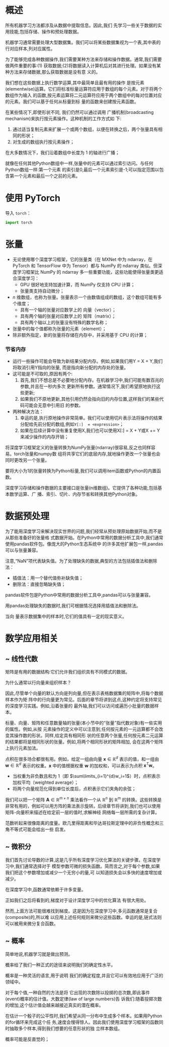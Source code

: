 # 概述

所有机器学习方法都涉及从数据中提取信息。因此,我们  先学习一些关于数据的实用技能,包括存储、操作和预处理数据。

机器学习通常需要处理大型数据集。我们可以将某些数据集视为一个表,其中表的行对应样本,列对应属性。

为了能够完成各种数据操作,我们需要某种方法来存储和操作数据。通常,我们需要做两件重要的事:(1)  获取数据;(2)将数据读入计算机后对其进行处理。如果没有某种方法来存储数据,那么获取数据是没有意  义的。

我们想在这些数据上执行数学运算,其中最简单且最有用的操作  是按元素(elementwise)运算。它们将标准标量运算符应用于数组的每个元素。对于将两个数组作为输入  的函数,按元素运算将二元运算符应用于两个数组中的每对位置对应的元素。我们可以基于任何从标量到标  量的函数来创建按元素函数。

在某些情况下,即使形状不同,  我们仍然可以通过调用 广播机制(broadcasting mechanism)来执行按元素操作。这种机制的工作方式如  下:

1. 通过适当复制元素来扩展一个或两个数组，以便在转换之后，两个张量具有相同的形状；
2. 对生成的数组执行按元素操作；

在大多数情况下，我们沿着数组中长度为 1 的轴进行广播；

就像在任何其他Python数组中一样,张量中的元素可以通过索引访问。与任何Python数组一样:第一个元素  的索引是0,最后一个元素索引是-1;可以指定范围以包含第一个元素和最后一个之前的元素。

# 使用 PyTorch

导入 `torch`：

```python
import torch
```

# 张量

- 无论使用哪个深度学习框架，它的张量类（在 MXNet 中为 ndarray，在 PyTorch 和 TensorFlow 中为 Tensor）都与 NumPy 的 ndarray 类似。但深度学习框架比 NumPy 的 ndarray 多一些重要功能，这些功能使得张量类更适合深度学习：
    - GPU 很好地支持加速计算，而 NumPy 仅支持 CPU 计算；
    - 张量类支持自动微分；
- $n$ 维数组，也称为张量。张量表示一个由数值组成的数组，这个数组可能有多个维度；
    - 具有一个轴的张量对应数学上的 向量（vector）；
    - 具有两个轴的张量对应数学上的 矩阵（matrix）；
    - 具有两个轴以上的张量没有特殊的数学名称；
- 张量中的每个值都称为张量的元素（element）；
- 除非额外指定，新的张量将存储在内存中，并采用基于 CPU 的计算；

### 节省内存

- 运行一些操作可能会导致为新结果分配内存。例如,如果我们用Y = X + Y,我们将取消引用Y指向的张量,  而是指向新分配的内存处的张量。
- 这可能是不可取的,原因有两个:
    1. 首先,我们不想总是不必要地分配内存。在机器学习中,我们可能有数百兆的参数,并且在一秒内多次  更新所有参数。通常情况下,我们希望原地执行这些更新;
    2. 如果我们不原地更新,其他引用仍然会指向旧的内存位置,这样我们的某些代码可能会无意中引用旧  的参数。
- 两种解决方法：
    1. 幸运的是,执行原地操作非常简单。我们可以使用切片表示法将操作的结果分配给先前分配的数组,例如`Y[:]  = <expression>`；
    2. 如果在后续计算中没有重复使用X,我们也可以使用X[:] = X + Y或X += Y来减少操作的内存开销；

将深度学习框架定义的张量转换为NumPy张量(ndarray)很容易,反之也同样容易。torch张量和numpy数  组将共享它们的底层内存,就地操作更改一个张量也会同时更改另一个张量。

要将大小为1的张量转换为Python标量,我们可以调用item函数或Python的内置函数。

深度学习存储和操作数据的主要接口是张量(n维数组)。它提供了各种功能,包括基本数学运算、广  播、索引、切片、内存节省和转换其他Python对象。

# 数据预处理

为了能用深度学习来解决现实世界的问题,我们经常从预处理原始数据开始,而不是从那些准备好的张量格  式数据开始。在Python中常用的数据分析工具中,我们通常使用pandas软件包。像庞大的Python生态系统中  的许多其他扩展包一样,pandas可以与张量兼容。

注意,“NaN”项代表缺失值。为了处理缺失的数据,典型的方法包括插值法和删除法：

- 插值法：用一个替代值弥补缺失值；
- 删除法：直接忽略缺失值；

pandas软件包是Python中常用的数据分析工具中,pandas可以与张量兼容。

用pandas处理缺失的数据时,我们可根据情况选择用插值法和删除法。



当向  量表示数据集中的样本时,它们的值具有一定的现实意义。



# 数学应用相关

## ~ 线性代数

矩阵是有用的数据结构:它们允许我们组织具有不同模式的数据。

为什么通常以行向量来组织样本？

因此,尽管单个向量的默认方向是列向量,但在表示表格数据集的矩阵中,将每个数据样本作为矩  阵中的行向量更为常⻅。后面的章节将讲到这点,这种约定将支持常⻅的深度学习实践。例如,沿着张量的  最外轴,我们可以访问或遍历小批量的数据样本。

标量、向量、矩阵和任意数量轴的张量(本小节中的“张量”指代数对象)有一些实用的属性。例如,从按  元素操作的定义中可以注意到,任何按元素的一元运算都不会改变其操作数的形状。同样,给定具有相同形  状的任意两个张量,任何按元素二元运算的结果都将是相同形状的张量。例如,将两个相同形状的矩阵相加,  会在这两个矩阵上执行元素加法。

点积在很多场合都很有用。例如，给定一组由向量 $\mathbf{x} \in \mathbb{R}^{d}$ 表示的值，和一组由 $\mathbf{w} \in \mathbb{R}^{d}$ 表示的权重。$\mathbf{x}$ 中的值根据权重 $\mathbf{w}$ 的加权和，可以表示为点积 $\mathbf{x}^{T}\mathbf{w}$。
- 当权重为非负数且和为 $1$（即 $\sum\limits_{i=1}^{d}w_i=1$）时，点积表示加权平均（weighted average）；
- 将两个向量规范化得到单位长度后，点积表示它们夹角的余弦；

我们可以把一个矩阵 $\mathbf{A} \in \mathbb{R}^{m \times n}$ 乘法看作一个从 $\mathbb{R}^{n}$ 到 $\mathbb{R}^{m}$ 的转换。这些转换是非常有用的，例如可以用方阵的乘法表示旋转。后续章节将讲到,我们也可以使用矩阵-向量积来描述在给定前一层的值时,求解神经  网络每一层所需的复杂计算。

范数听起来很像距离的度量。欧几里得距离和毕达哥拉斯定理中的非负性概念和三⻆不等式可能会给出一些  启发。

## ~ 微积分

我们首先讨论导数的计算,这是几乎所有深度学习优化算法的关键步骤。在深度学习中,我们通常选择对于  模型参数可微的损失函数。简而言之,对于每个参数,如果我们把这个参数增加或减少一个无穷小的量,可  以知道损失会以多快的速度增加或减少。

在深度学习中,函数通常依赖于许多变量。

正如我们之后将看到的,梯度对于设计深度学习中的优化算法  有很大用处。

然而,上面方法可能很难找到梯度。这是因为在深度学习中,多元函数通常是复合(composite)的,所以难  以应用上述任何规则来微分这些函数。幸运的是,链式法则可以被用来微分复合函数。

## ~ 概率

简单地说,机器学习就是做出预测。

概率给了我们一种正式的途径来说明我们的确定性水平。

概率是一种灵活的语言,用于说明  我们的确定程度,并且它可以有效地应用于广泛的领域中。

对于每个值,一种自然的方法是将  它出现的次数除以投掷的总次数,即此事件(event)概率的估计值。大数定律(law of large numbers)告  诉我们:随着投掷次数的增加,这个估计值会越来越接近真实的潜在概率。

在估计一个骰子的公平性时,我们希望从同一分布中生成多个样本。如果用Python的for循环来完成这个任  务,速度会慢得惊人。因此我们使用深度学习框架的函数同时抽取多个样本,得到我们想要的任意形状的独  立样本数组。

概率可能是反直觉的；




